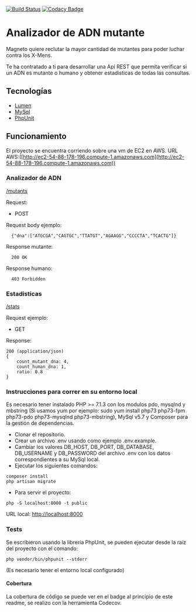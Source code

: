 [![Build Status](https://travis-ci.org/romanopablo/mutant-dna-analizer-api.svg?branch=master)](https://travis-ci.org/romanopablo/mutant-dna-analizer-api)
[![Codacy Badge](https://api.codacy.com/project/badge/Coverage/aae820713e2a4fa59a479a1a82826710)](https://www.codacy.com/app/romanopablo/mutant-dna-analizer-api?utm_source=github.com&utm_medium=referral&utm_content=romanopablo/mutant-dna-analizer-api&utm_campaign=Badge_Coverage)

# Analizador de ADN mutante

Magneto quiere reclutar la mayor cantidad de mutantes para poder luchar contra los X-Mens.

Te ha contratado a ti para desarrollar una Api REST que permita verificar si un ADN es mutante o humano y obtener estadisticas de todas las consultas.

## Tecnologías 

  - [Lumen](https://lumen.laravel.com/)
  - [MySql](https://www.mysql.com/)
  - [PhpUnit](https://phpunit.de/)

## Funcionamiento 
El proyecto se encuentra corriendo sobre una vm de EC2 en AWS. 
URL AWS:([http://ec2-54-88-178-196.compute-1.amazonaws.com](http://ec2-54-88-178-196.compute-1.amazonaws.com))

### Analizador de ADN

[/mutants](http://ec2-54-88-178-196.compute-1.amazonaws.com/mutants)

Request: 
 - POST

Request body ejemplo:

```
  {"dna":["ATGCGA","CAGTGC","TTATGT","AGAAGG","CCCCTA","TCACTG"]}
```

Response mutante:

```
  200 OK
```
Response humano:
```
  403 Forbidden
```

### Estadisticas

[/stats](http://ec2-54-88-178-196.compute-1.amazonaws.com/stats)

Request ejemplo: 
 - GET

Response:

```
200 (application/json)
{
    count_mutant_dna: 4,
    count_human_dna: 1,
    ratio: 0.8
}
```

### Instrucciones para correr en su entorno local

Es necesario tener instalado PHP >= 7.1.3 con los modulos pdo, mysqlnd y mbstring 
(Si usamos yum por ejemplo: sudo yum install php73 php73-fpm php73-pdo php73-mysqlnd php73-mbstring), 
MySql v5.7 y Composer para la gestión de dependencias.

  - Clonar el repositorio.
  - Crear un archivo .env usando como ejemplo .env.example.
  - Cambiar los valores DB_HOST, DB_PORT, DB_DATABASE, DB_USERNAME y DB_PASSWORD del archivo .env con los datos correspondientes a su MySql local.
  - Ejecutar los siguientes comandos:
```
composer install
php artisan migrate
```
  - Para servir el proyecto:
```
php -S localhost:8000 -t public
```
URL local: [http://localhost:8000](http://localhost:8000)

### Tests

Se escribieron usando la librería PhpUnit, se pueden ejecutar desde la raíz del proyecto con el comando:
```
php vendor/bin/phpunit --stderr
```
(Es necesario tener el entorno local configurado)

#### Cobertura

La cobertura de código se puede ver en el badge al principio de este readme, se realizo con la herramienta Codecov. 
